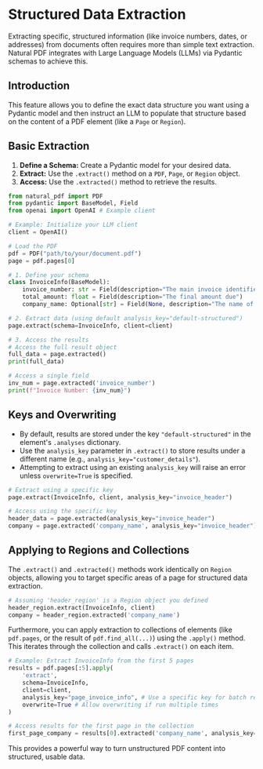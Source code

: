 # Structured Data Extraction

Extracting specific, structured information (like invoice numbers, dates, or addresses) from documents often requires more than simple text extraction. Natural PDF integrates with Large Language Models (LLMs) via Pydantic schemas to achieve this.

## Introduction

This feature allows you to define the exact data structure you want using a Pydantic model and then instruct an LLM to populate that structure based on the content of a PDF element (like a `Page` or `Region`).

## Basic Extraction

1.  **Define a Schema:** Create a Pydantic model for your desired data.
2.  **Extract:** Use the `.extract()` method on a `PDF`, `Page`, or `Region` object.
3.  **Access:** Use the `.extracted()` method to retrieve the results.

```python
from natural_pdf import PDF
from pydantic import BaseModel, Field
from openai import OpenAI # Example client

# Example: Initialize your LLM client
client = OpenAI() 

# Load the PDF
pdf = PDF("path/to/your/document.pdf")
page = pdf.pages[0]

# 1. Define your schema
class InvoiceInfo(BaseModel):
    invoice_number: str = Field(description="The main invoice identifier")
    total_amount: float = Field(description="The final amount due")
    company_name: Optional[str] = Field(None, description="The name of the issuing company")

# 2. Extract data (using default analysis_key="default-structured")
page.extract(schema=InvoiceInfo, client=client) 

# 3. Access the results
# Access the full result object
full_data = page.extracted() 
print(full_data) 

# Access a single field
inv_num = page.extracted('invoice_number')
print(f"Invoice Number: {inv_num}") 
```

## Keys and Overwriting

- By default, results are stored under the key `"default-structured"` in the element's `.analyses` dictionary.
- Use the `analysis_key` parameter in `.extract()` to store results under a different name (e.g., `analysis_key="customer_details"`).
- Attempting to extract using an existing `analysis_key` will raise an error unless `overwrite=True` is specified.

```python
# Extract using a specific key
page.extract(InvoiceInfo, client, analysis_key="invoice_header")

# Access using the specific key
header_data = page.extracted(analysis_key="invoice_header") 
company = page.extracted('company_name', analysis_key="invoice_header")
```

## Applying to Regions and Collections

The `.extract()` and `.extracted()` methods work identically on `Region` objects, allowing you to target specific areas of a page for structured data extraction.

```python
# Assuming 'header_region' is a Region object you defined
header_region.extract(InvoiceInfo, client)
company = header_region.extracted('company_name')
```

Furthermore, you can apply extraction to collections of elements (like `pdf.pages`, or the result of `pdf.find_all(...)`) using the `.apply()` method. This iterates through the collection and calls `.extract()` on each item.

```python
# Example: Extract InvoiceInfo from the first 5 pages
results = pdf.pages[:5].apply(
    'extract', 
    schema=InvoiceInfo, 
    client=client, 
    analysis_key="page_invoice_info", # Use a specific key for batch results
    overwrite=True # Allow overwriting if run multiple times
)

# Access results for the first page in the collection
first_page_company = results[0].extracted('company_name', analysis_key="page_invoice_info")
```

This provides a powerful way to turn unstructured PDF content into structured, usable data.
